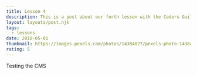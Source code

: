 ```yaml
---
title: Lesson 4
description: This is a post about our forth lesson with the Coders Guild
layout: layouts/post.njk
tags:
  - lessons
date: 2018-05-01
thumbnail: https://images.pexels.com/photos/14384827/pexels-photo-14384827.jpeg?auto=compress&cs=tinysrgb&w=1260&h=750&dpr=2
rating: 5
---
```

T﻿esting the CMS